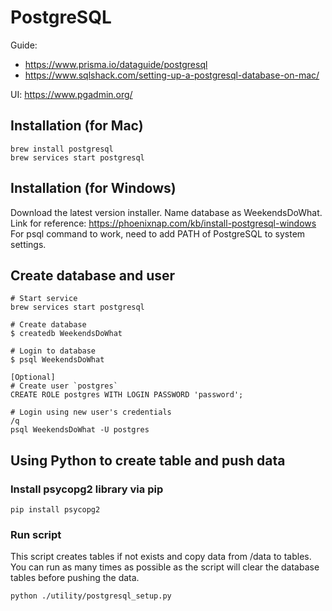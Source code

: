 # PostgreSQL

Guide: 
- https://www.prisma.io/dataguide/postgresql
- https://www.sqlshack.com/setting-up-a-postgresql-database-on-mac/

UI: https://www.pgadmin.org/

## Installation (for Mac)
```
brew install postgresql
brew services start postgresql
```
## Installation (for Windows)
Download the latest version installer. Name database as WeekendsDoWhat.  
Link for reference: https://phoenixnap.com/kb/install-postgresql-windows  
For psql command to work, need to add PATH of PostgreSQL to system settings.


## Create database and user
```
# Start service
brew services start postgresql

# Create database 
$ createdb WeekendsDoWhat

# Login to database
$ psql WeekendsDoWhat

[Optional]
# Create user `postgres`
CREATE ROLE postgres WITH LOGIN PASSWORD 'password';

# Login using new user's credentials
/q
psql WeekendsDoWhat -U postgres
```

## Using Python to create table and push data 

### Install psycopg2 library via pip
```
pip install psycopg2
```

### Run script
This script creates tables if not exists and copy data from /data to tables.
You can run as many times as possible as the script will clear the database tables before pushing the data.
```
python ./utility/postgresql_setup.py
```